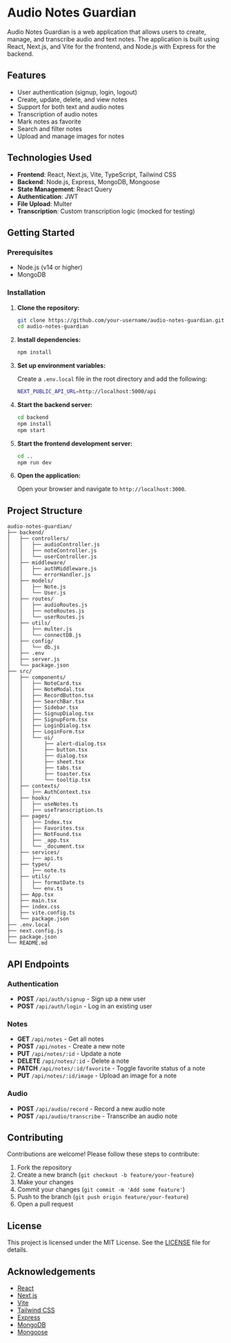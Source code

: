 # Audio Notes Guardian

Audio Notes Guardian is a web application that allows users to create, manage, and transcribe audio and text notes. The application is built using React, Next.js, and Vite for the frontend, and Node.js with Express for the backend.

## Features

- User authentication (signup, login, logout)
- Create, update, delete, and view notes
- Support for both text and audio notes
- Transcription of audio notes
- Mark notes as favorite
- Search and filter notes
- Upload and manage images for notes

## Technologies Used

- **Frontend**: React, Next.js, Vite, TypeScript, Tailwind CSS
- **Backend**: Node.js, Express, MongoDB, Mongoose
- **State Management**: React Query
- **Authentication**: JWT
- **File Upload**: Multer
- **Transcription**: Custom transcription logic (mocked for testing)

## Getting Started

### Prerequisites

- Node.js (v14 or higher)
- MongoDB

### Installation

1. **Clone the repository:**

   ```bash
   git clone https://github.com/your-username/audio-notes-guardian.git
   cd audio-notes-guardian
   ```

2. **Install dependencies:**

   ```bash
   npm install
   ```

3. **Set up environment variables:**

   Create a `.env.local` file in the root directory and add the following:

   ```bash
   NEXT_PUBLIC_API_URL=http://localhost:5000/api
   ```

4. **Start the backend server:**

   ```bash
   cd backend
   npm install
   npm start
   ```

5. **Start the frontend development server:**

   ```bash
   cd ..
   npm run dev
   ```

6. **Open the application:**

   Open your browser and navigate to `http://localhost:3000`.

## Project Structure

```
audio-notes-guardian/
├── backend/
│   ├── controllers/
│   │   ├── audioController.js
│   │   ├── noteController.js
│   │   └── userController.js
│   ├── middleware/
│   │   ├── authMiddleware.js
│   │   └── errorHandler.js
│   ├── models/
│   │   ├── Note.js
│   │   └── User.js
│   ├── routes/
│   │   ├── audioRoutes.js
│   │   ├── noteRoutes.js
│   │   └── userRoutes.js
│   ├── utils/
│   │   ├── multer.js
│   │   └── connectDB.js
│   ├── config/
│   │   └── db.js
│   ├── .env
│   ├── server.js
│   └── package.json
├── src/
│   ├── components/
│   │   ├── NoteCard.tsx
│   │   ├── NoteModal.tsx
│   │   ├── RecordButton.tsx
│   │   ├── SearchBar.tsx
│   │   ├── Sidebar.tsx
│   │   ├── SignupDialog.tsx
│   │   ├── SignupForm.tsx
│   │   ├── LoginDialog.tsx
│   │   ├── LoginForm.tsx
│   │   └── ui/
│   │       ├── alert-dialog.tsx
│   │       ├── button.tsx
│   │       ├── dialog.tsx
│   │       ├── sheet.tsx
│   │       ├── tabs.tsx
│   │       ├── toaster.tsx
│   │       └── tooltip.tsx
│   ├── contexts/
│   │   ├── AuthContext.tsx
│   ├── hooks/
│   │   ├── useNotes.ts
│   │   ├── useTranscription.ts
│   ├── pages/
│   │   ├── Index.tsx
│   │   ├── Favorites.tsx
│   │   ├── NotFound.tsx
│   │   ├── _app.tsx
│   │   └── _document.tsx
│   ├── services/
│   │   ├── api.ts
│   ├── types/
│   │   ├── note.ts
│   ├── utils/
│   │   ├── formatDate.ts
│   │   └── env.ts
│   ├── App.tsx
│   ├── main.tsx
│   ├── index.css
│   ├── vite.config.ts
│   └── package.json
├── .env.local
├── next.config.js
├── package.json
└── README.md
```

## API Endpoints

### Authentication

- **POST** `/api/auth/signup` - Sign up a new user
- **POST** `/api/auth/login` - Log in an existing user

### Notes

- **GET** `/api/notes` - Get all notes
- **POST** `/api/notes` - Create a new note
- **PUT** `/api/notes/:id` - Update a note
- **DELETE** `/api/notes/:id` - Delete a note
- **PATCH** `/api/notes/:id/favorite` - Toggle favorite status of a note
- **PUT** `/api/notes/:id/image` - Upload an image for a note

### Audio

- **POST** `/api/audio/record` - Record a new audio note
- **POST** `/api/audio/transcribe` - Transcribe an audio note

## Contributing

Contributions are welcome! Please follow these steps to contribute:

1. Fork the repository
2. Create a new branch (`git checkout -b feature/your-feature`)
3. Make your changes
4. Commit your changes (`git commit -m 'Add some feature'`)
5. Push to the branch (`git push origin feature/your-feature`)
6. Open a pull request

## License

This project is licensed under the MIT License. See the [LICENSE](LICENSE) file for details.

## Acknowledgements

- [React](https://reactjs.org/)
- [Next.js](https://nextjs.org/)
- [Vite](https://vitejs.dev/)
- [Tailwind CSS](https://tailwindcss.com/)
- [Express](https://expressjs.com/)
- [MongoDB](https://www.mongodb.com/)
- [Mongoose](https://mongoosejs.com/)